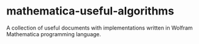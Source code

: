 # mathematica-useful-algorithms
A collection of useful documents with implementations written in Wolfram Mathematica programming language.
